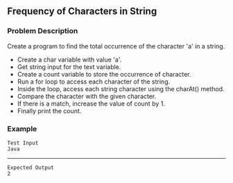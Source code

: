 ## Frequency of Characters in String

### Problem Description
Create a program to find the total occurrence of the character 'a' in a string.

- Create a char variable with value 'a'.
- Get string input for the text variable.
- Create a count variable to store the occurrence of character.
- Run a for loop to access each character of the string.
- Inside the loop, access each string character using the charAt() method.
- Compare the character with the given character.
- If there is a match, increase the value of count by 1.
- Finally print the count.

### Example
    Test Input
    Java
------
    Expected Output
    2